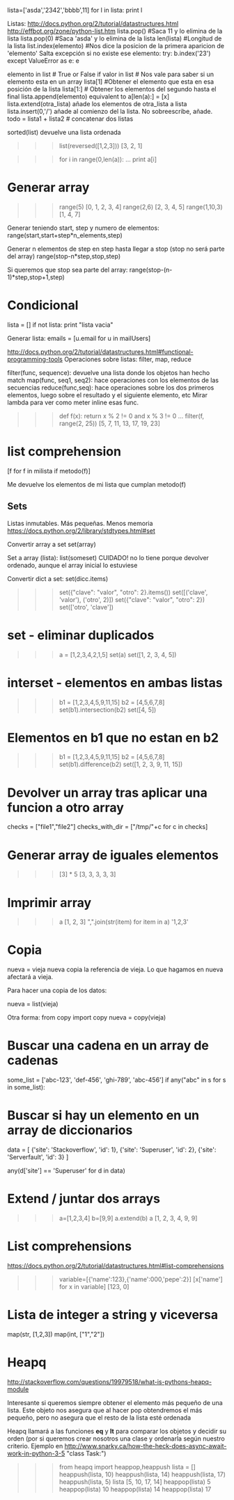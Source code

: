 lista=['asda','2342','bbbb',11]
for l in lista:
	print l

Listas: http://docs.python.org/2/tutorial/datastructures.html
http://effbot.org/zone/python-list.htm
lista.pop() #Saca 11 y lo elimina de la lista
lista.pop(0) #Saca 'asda' y lo elimina de la lista
len(lista) #Longitud de la lista
list.index(elemento) #Nos dice la posicion de la primera aparicion de 'elemento'
Salta excepción si no existe ese elemento:
try:
  b.index('23')
except ValueError as e:
  e


elemento in list # True or False
if valor in list # Nos vale para saber si un elemento esta en un array
lista[1] #Obtener el elemento que esta en esa posición de la lista
lista[1:] # Obtener los elementos del segundo hasta el final
lista.append(elemento)  equivalent to a[len(a):] = [x]
lista.extend(otra_lista) añade los elementos de otra_lista a lista
lista.insert(0,'/') añade al comienzo del la lista. No sobreescribe, añade.
todo = lista1 + lista2 # concatenar dos listas

sorted(list)  devuelve una lista ordenada

>>> list(reversed([1,2,3]))
[3, 2, 1]

>>> for i in range(0,len(a)):
...  print a[i]

# Generar array
>>> range(5)
[0, 1, 2, 3, 4]
>>> range(2,6)
[2, 3, 4, 5]
>>> range(1,10,3)
[1, 4, 7]

Generar teniendo start, step y numero de elementos:
range(start,start+step*n_elements,step)

Generar n elementos de step en step hasta llegar a stop (stop no será parte del array)
range(stop-n*step,stop,step)

Si queremos que stop sea parte del array:
range(stop-(n-1)*step,stop+1,step)

# Condicional
lista = []
if not lista:
 print "lista vacia"



Generar lista: emails = [u.email for u in mailUsers]


http://docs.python.org/2/tutorial/datastructures.html#functional-programming-tools
Operaciones sobre listas: filter, map, reduce

  filter(func, sequence): devuelve una lista donde los objetos han hecho match
  map(func, seq1, seq2): hace operaciones con los elementos de las secuencias
  reduce(func,seq): hace operaciones sobre los dos primeros elementos, luego sobre el resultado y el siguiente elemento, etc
Mirar lambda para ver como meter inline esas func.

>>> def f(x): return x % 2 != 0 and x % 3 != 0
...
>>> filter(f, range(2, 25))
[5, 7, 11, 13, 17, 19, 23]


# list comprehension #
[f for f in milista if metodo(f)]

Me devuelve los elementos de mi lista que cumplan metodo(f)


## Sets
Listas inmutables.
Más pequeñas. Menos memoria
https://docs.python.org/2/library/stdtypes.html#set

Convertir array a set
set(array)

Set a array (lista):
list(someset)
CUIDADO! no lo tiene porque devolver ordenado, aunque el array inicial lo estuviese

Convertir dict a set:
set(dicc.items)
>>> set({"clave": "valor", "otro": 2}.items())
set([('clave', 'valor'), ('otro', 2)])
>>> set({"clave": "valor", "otro": 2})
set(['otro', 'clave'])


# set - eliminar duplicados #
>>> a = [1,2,3,4,2,1,5]
>>> set(a)
set([1, 2, 3, 4, 5])

# interset - elementos en ambas listas #
>>> b1 = [1,2,3,4,5,9,11,15]
>>> b2 = [4,5,6,7,8]
>>> set(b1).intersection(b2)
set([4, 5])

# Elementos en b1 que no estan en b2
>>> b1 = [1,2,3,4,5,9,11,15]
>>> b2 = [4,5,6,7,8]
>>> set(b1).difference(b2)
set([1, 2, 3, 9, 11, 15])



# Devolver un array tras aplicar una funcion a otro array #
checks = ["file1","file2"]
checks_with_dir = ["/tmp/"+c for c in checks]


# Generar array de iguales elementos
>>> [3] * 5
[3, 3, 3, 3, 3]

# Imprimir array
>>> a
[1, 2, 3]
>>> ",".join(str(item) for item in a)
'1,2,3'


# Copia
nueva = vieja
nueva copia la referencia de vieja. Lo que hagamos en nueva afectará a vieja.

Para hacer una copia de los datos:

nueva = list(vieja)

Otra forma:
from copy import copy
nueva = copy(vieja)


# Buscar una cadena en un array de cadenas
some_list = ['abc-123', 'def-456', 'ghi-789', 'abc-456']
if any("abc" in s for s in some_list):

# Buscar si hay un elemento en un array de diccionarios
data = [
    {'site': 'Stackoverflow', 'id': 1},
    {'site': 'Superuser', 'id': 2}, 
    {'site': 'Serverfault', 'id': 3}
]

any(d['site'] == 'Superuser' for d in data)


# Extend / juntar dos arrays
>>> a=[1,2,3,4]
>>> b=[9,9]
>>> a.extend(b)
>>> a
[1, 2, 3, 4, 9, 9]


# List comprehensions
https://docs.python.org/2/tutorial/datastructures.html#list-comprehensions

>>> variable=[{'name':123},{'name':000,'pepe':2}]
>>> [x['name'] for x in variable]
[123, 0]



# Lista de integer a string y viceversa
map(str, [1,2,3])
map(int, ["1","2"])



# Heapq
http://stackoverflow.com/questions/19979518/what-is-pythons-heapq-module

Interesante si queremos siempre obtener el elemento más pequeño de una lista.
Este objeto nos asegura que al hacer pop obtendremos el más pequeño, pero no asegura que el resto de la lista esté ordenada

Heapq llamará a las funciones __eq__ y __lt__ para comparar los objetos y decidir su orden (por si queremos crear nosotros una clase y ordenarla según nuestro criterio. Ejemplo en http://www.snarky.ca/how-the-heck-does-async-await-work-in-python-3-5 "class Task:")

>>> from heapq import heappop,heappush
>>> lista = []
>>> heappush(lista, 10)
>>> heappush(lista, 14)
>>> heappush(lista, 17)
>>> heappush(lista, 5)
>>> lista
[5, 10, 17, 14]
>>> heappop(lista)
5
>>> heappop(lista)
10
>>> heappop(lista)
14
>>> heappop(lista)
17

